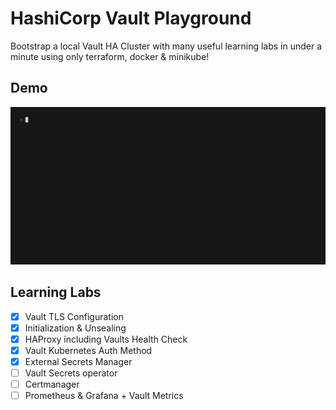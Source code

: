 # HashiCorp Vault Playground
Bootstrap a local Vault HA Cluster with many useful learning labs in under a minute using only terraform, docker & minikube!

## Demo
![demo](./assets/demo.gif)

## Learning Labs
* [x] Vault TLS Configuration
* [x] Initialization & Unsealing
* [x] HAProxy including Vaults Health Check
* [x] Vault Kubernetes Auth Method
* [x] External Secrets Manager
* [ ] Vault Secrets operator
* [ ] Certmanager
* [ ] Prometheus & Grafana + Vault Metrics
